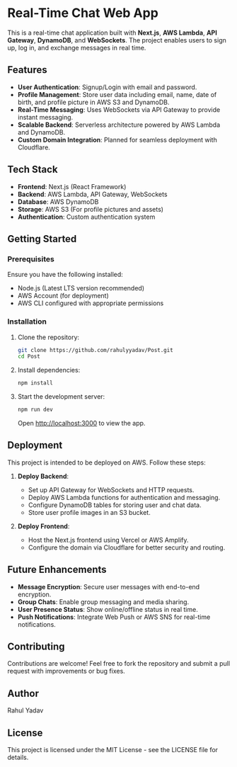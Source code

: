 # Real-Time Chat Web App

This is a real-time chat application built with **Next.js**, **AWS Lambda**, **API Gateway**, **DynamoDB**, and **WebSockets**. The project enables users to sign up, log in, and exchange messages in real time.

## Features

- **User Authentication**: Signup/Login with email and password.
- **Profile Management**: Store user data including email, name, date of birth, and profile picture in AWS S3 and DynamoDB.
- **Real-Time Messaging**: Uses WebSockets via API Gateway to provide instant messaging.
- **Scalable Backend**: Serverless architecture powered by AWS Lambda and DynamoDB.
- **Custom Domain Integration**: Planned for seamless deployment with Cloudflare.

## Tech Stack

- **Frontend**: Next.js (React Framework)
- **Backend**: AWS Lambda, API Gateway, WebSockets
- **Database**: AWS DynamoDB
- **Storage**: AWS S3 (For profile pictures and assets)
- **Authentication**: Custom authentication system

## Getting Started

### Prerequisites

Ensure you have the following installed:

- Node.js (Latest LTS version recommended)
- AWS Account (for deployment)
- AWS CLI configured with appropriate permissions

### Installation

1. Clone the repository:
   ```sh
   git clone https://github.com/rahulyyadav/Post.git
   cd Post
   ```
2. Install dependencies:
   ```sh
   npm install
   ```
3. Start the development server:
   ```sh
   npm run dev
   ```
   Open [http://localhost:3000](http://localhost:3000) to view the app.

## Deployment

This project is intended to be deployed on AWS. Follow these steps:

1. **Deploy Backend**:

   - Set up API Gateway for WebSockets and HTTP requests.
   - Deploy AWS Lambda functions for authentication and messaging.
   - Configure DynamoDB tables for storing user and chat data.
   - Store user profile images in an S3 bucket.

2. **Deploy Frontend**:

   - Host the Next.js frontend using Vercel or AWS Amplify.
   - Configure the domain via Cloudflare for better security and routing.

## Future Enhancements

- **Message Encryption**: Secure user messages with end-to-end encryption.
- **Group Chats**: Enable group messaging and media sharing.
- **User Presence Status**: Show online/offline status in real time.
- **Push Notifications**: Integrate Web Push or AWS SNS for real-time notifications.

## Contributing

Contributions are welcome! Feel free to fork the repository and submit a pull request with improvements or bug fixes.

## Author

Rahul Yadav

## License

This project is licensed under the MIT License - see the LICENSE file for details.
